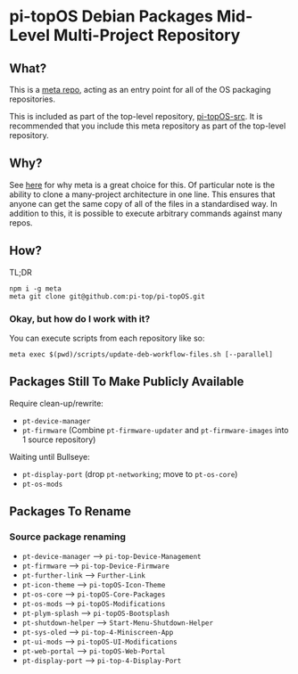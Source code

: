 # pi-topOS Debian Packages Mid-Level Multi-Project Repository

## What?

This is a [meta repo](https://github.com/mateodelnorte/meta), acting as an entry point for all of the OS packaging repositories.

This is included as part of the top-level repository, [pi-topOS-src](https://github.com/pi-top/pi-topOS-src).
It is recommended that you include this meta repository as part of the top-level repository.

## Why?

See [here](https://github.com/mateodelnorte/meta#why-meta) for why meta is a great choice for this. Of particular note is the ability to clone a many-project architecture in one line. This ensures that anyone can get the same copy of all of the files in a standardised way. In addition to this, it is possible to execute arbitrary commands against many repos.

## How?

TL;DR
```
npm i -g meta
meta git clone git@github.com:pi-top/pi-topOS.git
```

### Okay, but how do I work with it?
You can execute scripts from each repository like so:
```shell
meta exec $(pwd)/scripts/update-deb-workflow-files.sh [--parallel]
```

## Packages Still To Make Publicly Available

Require clean-up/rewrite:
* `pt-device-manager`
* `pt-firmware` (Combine `pt-firmware-updater` and `pt-firmware-images` into 1 source repository)

Waiting until Bullseye:
* `pt-display-port` (drop `pt-networking`; move to `pt-os-core`)
* `pt-os-mods`

## Packages To Rename

### Source package renaming
* `pt-device-manager` --> `pi-top-Device-Management`
* `pt-firmware` --> `pi-top-Device-Firmware`
* `pt-further-link` --> `Further-Link`
* `pt-icon-theme` --> `pi-topOS-Icon-Theme`
* `pt-os-core` --> `pi-topOS-Core-Packages`
* `pt-os-mods` --> `pi-topOS-Modifications`
* `pt-plym-splash` --> `pi-topOS-Bootsplash`
* `pt-shutdown-helper` --> `Start-Menu-Shutdown-Helper`
* `pt-sys-oled` --> `pi-top-4-Miniscreen-App`
* `pt-ui-mods` --> `pi-topOS-UI-Modifications`
* `pt-web-portal` --> `pi-topOS-Web-Portal`
* `pt-display-port` --> `pi-top-4-Display-Port`
